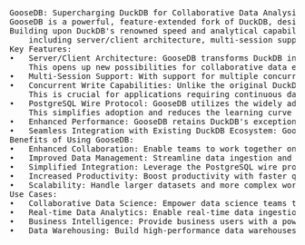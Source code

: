 <pre>
GooseDB: Supercharging DuckDB for Collaborative Data Analysis
GooseDB is a powerful, feature-extended fork of DuckDB, designed to bring collaborative data analysis to the forefront. 
Building upon DuckDB's renowned speed and analytical capabilities, GooseDB introduces crucial enhancements for modern data workflows, 
    including server/client architecture, multi-session support, and concurrent write capabilities, all while leveraging the robust PostgreSQL wire protocol.
Key Features:
•	Server/Client Architecture: GooseDB transforms DuckDB into a true client-server database, enabling multiple users to connect and interact with the same database instance simultaneously. 
    This opens up new possibilities for collaborative data exploration and analysis.
•	Multi-Session Support: With support for multiple concurrent sessions, GooseDB allows teams to work on the same data concurrently, streamlining workflows and fostering collaboration.
•	Concurrent Write Capabilities: Unlike the original DuckDB, GooseDB supports concurrent writes, enabling real-time data updates and ingestion without compromising performance. 
    This is crucial for applications requiring continuous data updates.
•	PostgreSQL Wire Protocol: GooseDB utilizes the widely adopted PostgreSQL wire protocol, ensuring seamless integration with a vast ecosystem of existing database tools, clients, and libraries. 
    This simplifies adoption and reduces the learning curve for users familiar with PostgreSQL.
•	Enhanced Performance: GooseDB retains DuckDB's exceptional performance for analytical queries, providing lightning-fast results even with complex datasets.
•	Seamless Integration with Existing DuckDB Ecosystem: GooseDB maintains compatibility with existing DuckDB APIs and data formats, allowing users to easily migrate their existing DuckDB projects.
Benefits of Using GooseDB:
•	Enhanced Collaboration: Enable teams to work together on data analysis projects in real-time.
•	Improved Data Management: Streamline data ingestion and updates with concurrent write support.
•	Simplified Integration: Leverage the PostgreSQL wire protocol for seamless integration with existing tools.
•	Increased Productivity: Boost productivity with faster query performance and collaborative workflows.
•	Scalability: Handle larger datasets and more complex workloads with improved concurrency and server architecture.
Use Cases:
•	Collaborative Data Science: Empower data science teams to work together on data exploration, model development, and analysis.
•	Real-time Data Analytics: Enable real-time data ingestion and analysis for applications requiring up-to-the-minute insights.
•	Business Intelligence: Provide business users with a powerful and collaborative platform for data analysis and reporting.
•	Data Warehousing: Build high-performance data warehouses with support for concurrent writes and large datasets.
</pre>
